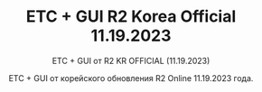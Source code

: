 <h1 style="text-align:center">ETC + GUI R2 Korea Official 11.19.2023</h1>

<p style="text-align:center">ETC + GUI от R2 KR OFFICIAL (11.19.2023)</p>

<p style="text-align:center">ETC + GUI от корейского обновления R2 Online 11.19.2023 года.</p>


<p>&nbsp;</p>
